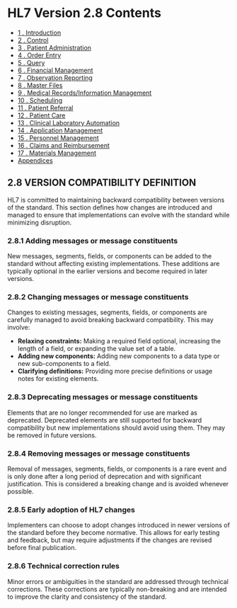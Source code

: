 # HL7 Version 2.8 Contents

*   [1 . Introduction](https://www.hl7.eu/HL7v2x/v28/std28/ch01.html)
*   [2 . Control](https://www.hl7.eu/HL7v2x/v28/std28/ch02.html)
*   [3 . Patient Administration](https://www.hl7.eu/HL7v2x/v28/std28/ch03.html)
*   [4 . Order Entry](https://www.hl7.eu/HL7v2x/v28/std28/ch04.html)
*   [5 . Query](https://www.hl7.eu/HL7v2x/v28/std28/ch05.html)
*   [6 . Financial Management](https://www.hl7.eu/HL7v2x/v28/std28/ch06.html)
*   [7 . Observation Reporting](https://www.hl7.eu/HL7v2x/v28/std28/ch07.html)
*   [8 . Master Files](https://www.hl7.eu/HL7v2x/v28/std28/ch08.html)
*   [9 . Medical Records/Information Management](https://www.hl7.eu/HL7v2x/v28/std28/ch09.html)
*   [10 . Scheduling](https://www.hl7.eu/HL7v2x/v28/std28/ch10.html)
*   [11 . Patient Referral](https://www.hl7.eu/HL7v2x/v28/std28/ch11.html)
*   [12 . Patient Care](https://www.hl7.eu/HL7v2x/v28/std28/ch12.html)
*   [13 . Clinical Laboratory Automation](https://www.hl7.eu/HL7v2x/v28/std28/ch13.html)
*   [14 . Application Management](https://www.hl7.eu/HL7v2x/v28/std28/ch14.html)
*   [15 . Personnel Management](https://www.hl7.eu/HL7v2x/v28/std28/ch15.html)
*   [16 . Claims and Reimbursement](https://www.hl7.eu/HL7v2x/v28/std28/ch16.html)
*   [17 . Materials Management](https://www.hl7.eu/HL7v2x/v28/std28/ch17.html)
*   [Appendices](https://www.hl7.eu/HL7v2x/v28/std28/apa.html)





## 2.8 VERSION COMPATIBILITY DEFINITION

HL7 is committed to maintaining backward compatibility between versions of the standard. This section defines how changes are introduced and managed to ensure that implementations can evolve with the standard while minimizing disruption.

### 2.8.1 Adding messages or message constituents

New messages, segments, fields, or components can be added to the standard without affecting existing implementations. These additions are typically optional in the earlier versions and become required in later versions.

### 2.8.2 Changing messages or message constituents

Changes to existing messages, segments, fields, or components are carefully managed to avoid breaking backward compatibility. This may involve:

*   **Relaxing constraints:** Making a required field optional, increasing the length of a field, or expanding the value set of a table.
*   **Adding new components:** Adding new components to a data type or new sub-components to a field.
*   **Clarifying definitions:** Providing more precise definitions or usage notes for existing elements.

### 2.8.3 Deprecating messages or message constituents

Elements that are no longer recommended for use are marked as deprecated. Deprecated elements are still supported for backward compatibility but new implementations should avoid using them. They may be removed in future versions.

### 2.8.4 Removing messages or message constituents

Removal of messages, segments, fields, or components is a rare event and is only done after a long period of deprecation and with significant justification. This is considered a breaking change and is avoided whenever possible.

### 2.8.5 Early adoption of HL7 changes

Implementers can choose to adopt changes introduced in newer versions of the standard before they become normative. This allows for early testing and feedback, but may require adjustments if the changes are revised before final publication.

### 2.8.6 Technical correction rules

Minor errors or ambiguities in the standard are addressed through technical corrections. These corrections are typically non-breaking and are intended to improve the clarity and consistency of the standard.


